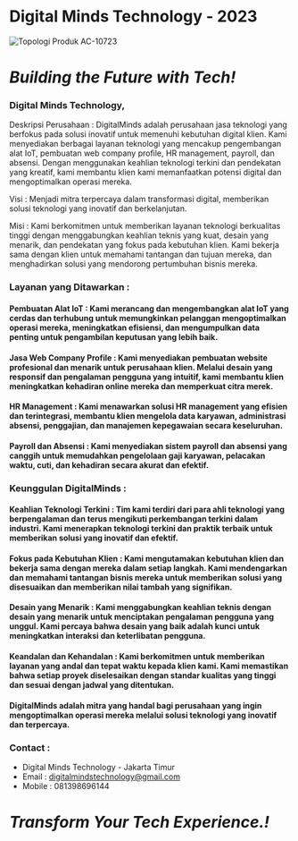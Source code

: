 # Digital Minds Technology - 2023
![Topologi Produk AC-10723](https://images.interestingengineering.com/img/iea/4N61oxEQOJ/brain-user-interface-2.jpg)

# *Building the Future with Tech!*

### **Digital Minds Technology,**

Deskripsi Perusahaan : DigitalMinds adalah perusahaan jasa teknologi yang berfokus pada solusi inovatif untuk memenuhi kebutuhan digital klien. Kami menyediakan berbagai layanan teknologi yang mencakup pengembangan alat IoT, pembuatan web company profile, HR management, payroll, dan absensi. Dengan menggunakan keahlian teknologi terkini dan pendekatan yang kreatif, kami membantu klien kami memanfaatkan potensi digital dan mengoptimalkan operasi mereka.

Visi : Menjadi mitra terpercaya dalam transformasi digital, memberikan solusi teknologi yang inovatif dan berkelanjutan.

Misi : Kami berkomitmen untuk memberikan layanan teknologi berkualitas tinggi dengan menggabungkan keahlian teknis yang kuat, desain yang menarik, dan pendekatan yang fokus pada kebutuhan klien. Kami bekerja sama dengan klien untuk memahami tantangan dan tujuan mereka, dan menghadirkan solusi yang mendorong pertumbuhan bisnis mereka.

### Layanan yang Ditawarkan :

#### Pembuatan Alat IoT : Kami merancang dan mengembangkan alat IoT yang cerdas dan terhubung untuk memungkinkan pelanggan mengoptimalkan operasi mereka, meningkatkan efisiensi, dan mengumpulkan data penting untuk pengambilan keputusan yang lebih baik.

#### Jasa Web Company Profile : Kami menyediakan pembuatan website profesional dan menarik untuk perusahaan klien. Melalui desain yang responsif dan pengalaman pengguna yang intuitif, kami membantu klien meningkatkan kehadiran online mereka dan memperkuat citra merek.

#### HR Management : Kami menawarkan solusi HR management yang efisien dan terintegrasi, membantu klien mengelola data karyawan, administrasi absensi, penggajian, dan manajemen kepegawaian secara keseluruhan.

#### Payroll dan Absensi : Kami menyediakan sistem payroll dan absensi yang canggih untuk memudahkan pengelolaan gaji karyawan, pelacakan waktu, cuti, dan kehadiran secara akurat dan efektif.

### Keunggulan DigitalMinds :

####  Keahlian Teknologi Terkini : Tim kami terdiri dari para ahli teknologi yang berpengalaman dan terus mengikuti perkembangan terkini dalam industri. Kami menerapkan teknologi terkini dan praktik terbaik untuk memberikan solusi yang inovatif dan efektif.

#### Fokus pada Kebutuhan Klien : Kami mengutamakan kebutuhan klien dan bekerja sama dengan mereka dalam setiap langkah. Kami mendengarkan dan memahami tantangan bisnis mereka untuk memberikan solusi yang disesuaikan dan memberikan nilai tambah yang signifikan.

#### Desain yang Menarik : Kami menggabungkan keahlian teknis dengan desain yang menarik untuk menciptakan pengalaman pengguna yang unggul. Kami percaya bahwa desain yang baik adalah kunci untuk meningkatkan interaksi dan keterlibatan pengguna.

#### Keandalan dan Kehandalan : Kami berkomitmen untuk memberikan layanan yang andal dan tepat waktu kepada klien kami. Kami memastikan bahwa setiap proyek diselesaikan dengan standar kualitas yang tinggi dan sesuai dengan jadwal yang ditentukan.
#### DigitalMinds adalah mitra yang handal bagi perusahaan yang ingin mengoptimalkan operasi mereka melalui solusi teknologi yang inovatif dan terpercaya.

### Contact :
- Digital Minds Technology - Jakarta Timur
- Email : digitalmindstechnology@gmail.com
- Mobile : 081398696144


# *Transform Your Tech Experience.!*

